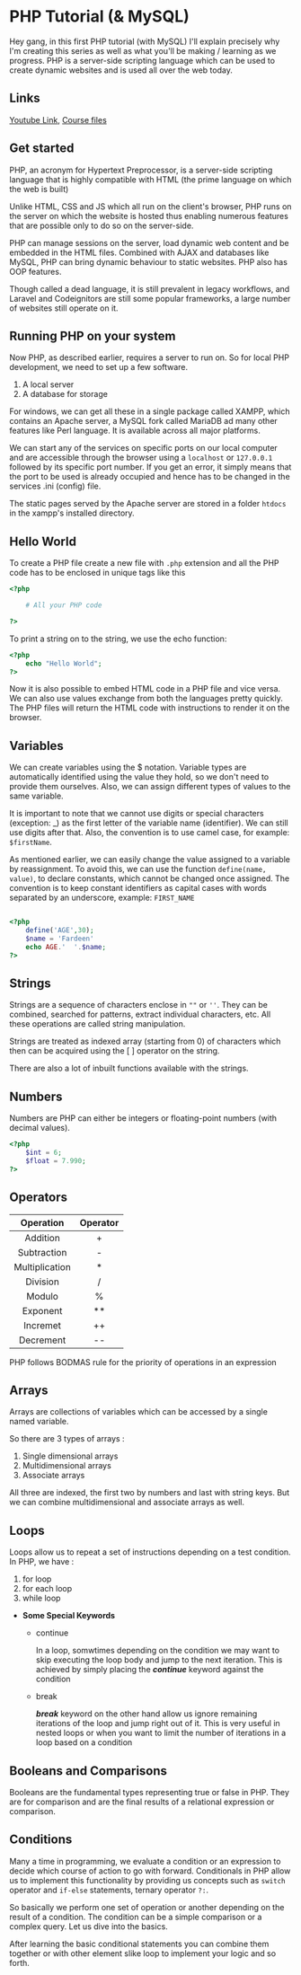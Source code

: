 # PHP Tutorial (& MySQL)

Hey gang, in this first PHP tutorial (with MySQL) I'll explain precisely why I'm creating this series as well as what you'll be making / learning as we progress. PHP is a server-side scripting language which can be used to create dynamic websites and is used all over the web today.

## Links

[Youtube Link](https://www.youtube.com/watch?v=pWG7ajC_OVo&list=PL4cUxeGkcC9gksOX3Kd9KPo-O68ncT05o), [Course files](https://www.youtube.com/redirect?q=https%3A%2F%2Fgithub.com%2Fiamshaunjp%2Fphp-mysql-tutorial&redir_token=9yrb5AY3tktZhygFn9oao4PAl9J8MTU3ODk0MjA2MEAxNTc4ODU1NjYw&event=video_description&v=pWG7ajC_OVo)

## Get started

PHP, an acronym for Hypertext Preprocessor, is a server-side scripting language that is highly compatible with HTML (the prime language on which the web is built)

Unlike HTML, CSS and JS which all run on the client's browser, PHP runs on the server on which the website is hosted thus enabling numerous features that are possible only to do so on the server-side.

PHP can manage sessions on the server, load dynamic web content and be embedded in the HTML files. Combined with AJAX and databases like MySQL, PHP can bring dynamic behaviour to static websites. PHP also has OOP features.

Though called a dead language, it is still prevalent in legacy workflows, and Laravel and Codeignitors are still some popular frameworks, a large number of websites still operate on it.

## Running PHP on your system

Now PHP, as described earlier, requires a server to run on. So for local PHP development, we need to set up a few software.

1. A local server
2. A database for storage

For windows, we can get all these in a single package called XAMPP, which contains an Apache server, a MySQL fork called MariaDB ad many other features like Perl language. It is available across all major platforms.

We can start any of the services on specific ports on our local computer and are accessible through the browser using a `localhost` or `127.0.0.1` followed by its specific port number. If you get an error, it simply means that the port to be used is already occupied and hence has to be changed in the services .ini (config) file.

The static pages served by the Apache server are stored in a folder `htdocs` in the xampp's installed directory.

## Hello World

To create a PHP file create a new file with `.php` extension and all the PHP code has to be enclosed in unique tags like this

```php
<?php

    # All your PHP code

?>
```

To print a string on to the string, we use the echo function:

```php
<?php
    echo "Hello World";
?>
```

Now it is also possible to embed HTML code in a PHP file and vice versa. We can also use values exchange from both the languages pretty quickly. The PHP files will return the HTML code with instructions to render it on the browser.

## Variables

We can create variables using the \$ notation. Variable types are automatically identified using the value they hold, so we don't need to provide them ourselves. Also, we can assign different types of values to the same variable.

It is important to note that we cannot use digits or special characters (exception: \_) as the first letter of the variable name (identifier). We can still use digits after that. Also, the convention is to use camel case, for example: `$firstName`.

As mentioned earlier, we can easily change the value assigned to a variable by reassignment. To avoid this, we can use the function `define(name, value)`, to declare constants, which cannot be changed once assigned. The convention is to keep constant identifiers as capital cases with words separated by an underscore, example: `FIRST_NAME`

```php

<?php
    define('AGE',30);
    $name = 'Fardeen'
    echo AGE.'  '.$name;
?>
```

## Strings

Strings are a sequence of characters enclose in `""` or `''`. They can be combined, searched for patterns, extract individual characters, etc. All these operations are called string manipulation.

Strings are treated as indexed array (starting from 0) of characters which then can be acquired using the [ ] operator on the string.

There are also a lot of inbuilt functions available with the strings.

## Numbers

Numbers are PHP can either be integers or floating-point numbers (with decimal values).

```php
<?php
    $int = 6;
    $float = 7.990;
?>
```

## Operators

|   Operation    | Operator |
| :------------: | :------: |
|    Addition    |    +     |
|  Subtraction   |    -     |
| Multiplication |    \*    |
|    Division    |    /     |
|     Modulo     |    %     |
|    Exponent    |   \*\*   |
|    Incremet    |    ++    |
|   Decrement    |    --    |

PHP follows BODMAS rule for the priority of operations in an expression

## Arrays

Arrays are collections of variables which can be accessed by a single named variable.

So there are 3 types of arrays :

1. Single dimensional arrays
2. Multidimensional arrays
3. Associate arrays

All three are indexed, the first two by numbers and last with string keys. But we can combine multidimensional and associate arrays as well.

## Loops

Loops allow us to repeat a set of instructions depending on a test condition.
In PHP, we have :

1. for loop
2. for each loop
3. while loop

- **Some Special Keywords**

  - continue

    In a loop, somwtimes depending on the condition we may want to skip executing the loop body and jump to the next iteration. This is achieved by simply placing the **_continue_** keyword against the condition

  - break

    ***break*** keyword on the other hand allow us ignore remaining iterations of the loop and jump right out of it. This is very useful in nested loops or when you want to limit the number of iterations in a loop based on a condition

## Booleans and Comparisons

Booleans are the fundamental types representing true or false in PHP. They are for comparison and are the final results of a relational expression or comparison.

## Conditions

Many a time in programming, we evaluate a condition or an expression to decide which course of action to go with forward. Conditionals in PHP allow us to implement this functionality by providing us concepts such as `switch` operator and `if-else` statements, ternary operator `?:`.

So basically we perform one set of operation or another depending on the result of a condition. The condition can be a simple comparison or a complex query. Let us dive into the basics.

After learning the basic conditional statements you can combine them together or with other element slike loop to implement your logic and so forth.
